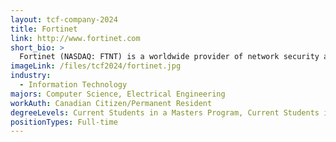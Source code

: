```yaml
---
layout: tcf-company-2024
title: Fortinet
link: http://www.fortinet.com
short_bio: >
  Fortinet (NASDAQ: FTNT) is a worldwide provider of network security appliances and the market leader in unified threat management (UTM). Our products and subscription services provide broad, integrated and high-performance protection against dynamic security threats while simplifying the IT security infrastructure. Fortinet is headquartered in Sunnyvale, Calif., with offices around the world. If you're looking for a fast-paced, challenging and rewarding environment, then Fortinet is the place for you. We are an equal opportunity employer offering exciting work, competitive compensation and benefits. Fortinet is looking for the best and the brightest to join our highly motivated team
imageLink: /files/tcf2024/fortinet.jpg
industry:
  - Information Technology
majors: Computer Science, Electrical Engineering
workAuth: Canadian Citizen/Permanent Resident
degreeLevels: Current Students in a Masters Program, Current Students in a Phd Program, Graduated with an Undergraduate Degree, Graduated with a Graduate Degree (Masters or Phd)
positionTypes: Full-time
---
```

